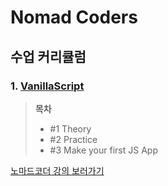 # Nomad Coders

## 수업 커리큘럼

### 1. [VanillaScript](/Nomad_Coders/01.VanillaScript/README.md)

> **목차**
> - #1 Theory
> - #2 Practice
> - #3 Make your first JS App

 [노마드코더 강의 보러가기](https://academy.nomadcoders.co/p/javascript-basics-for-absolute-beginners-kr)

